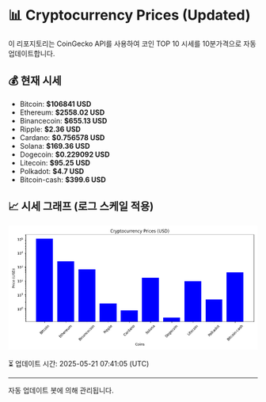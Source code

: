 
# 📊 Cryptocurrency Prices (Updated)

이 리포지토리는 CoinGecko API를 사용하여 코인 TOP 10 시세를 10분가격으로 자동 업데이트합니다.

## 💰 현재 시세
- Bitcoin: **$106841 USD**
- Ethereum: **$2558.02 USD**
- Binancecoin: **$655.13 USD**
- Ripple: **$2.36 USD**
- Cardano: **$0.756578 USD**
- Solana: **$169.36 USD**
- Dogecoin: **$0.229092 USD**
- Litecoin: **$95.25 USD**
- Polkadot: **$4.7 USD**
- Bitcoin-cash: **$399.6 USD**

## 📈 시세 그래프 (로그 스케일 적용)
![Crypto Prices](crypto_prices.png)

⏳ 업데이트 시간: 2025-05-21 07:41:05 (UTC)

---
자동 업데이트 봇에 의해 관리됩니다.
